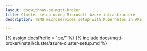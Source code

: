 ```yaml
---
layout: docwithnav-pe-mqtt-broker
title: Cluster setup using Microsoft Azure infrastructure
description: TBMQ microservices setup with Kubernetes in AKS

---
```


{% assign docsPrefix = "pe/" %}
{% include docs/mqtt-broker/install/cluster/azure-cluster-setup.md %}